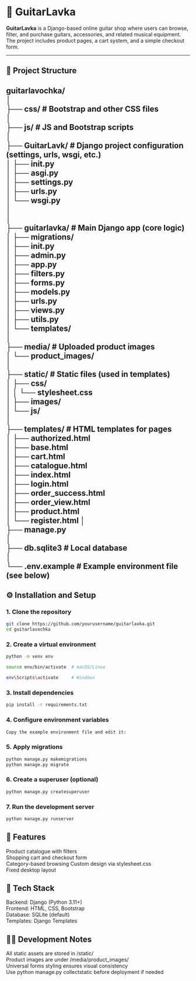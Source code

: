 # 🎸 GuitarLavka

**GuitarLavka** is a Django-based online guitar shop where users can browse, filter, and purchase guitars, accessories, and related musical equipment.  
The project includes product pages, a cart system, and a simple checkout form.

---

## 📁 Project Structure

guitarlavochka/     
│   
├── css/ # Bootstrap and other CSS files    
│   
├── js/ # JS and Bootstrap scripts  
│   
├── GuitarLavk/ # Django project configuration (settings, urls, wsgi, etc.)     
│ ├── init.py   
│ ├── asgi.py   
│ ├── settings.py   
│ ├── urls.py   
│ └── wsgi.py   
│   
│   
├── guitarlavka/ # Main Django app (core logic)     
│ ├── migrations/   
│ ├── init.py   
│ ├── admin.py  
│ ├── app.py  
│ ├── filters.py    
│ ├── forms.py        
│ ├── models.py     
│ ├── urls.py   
│ ├── views.py  
│ ├── utils.py  
│ └── templates/    
│   
├── media/ # Uploaded product images    
│ └── product_images/   
│   
├── static/ # Static files (used in templates)  
│ ├── css/  
│ │ └── stylesheet.css  
│ ├── images/   
│ └── js/   
│   
├── templates/ # HTML templates for pages    
│ ├── authorized.html   
│ ├── base.html  
│ ├── cart.html  
│ ├── catalogue.html  
│ ├── index.html      
│ ├── login.html   
│ ├── order_success.html   
│ ├── order_view.html   
│ ├── product.html  
│ └── register.html 
│   
├── manage.py   
│   
├── db.sqlite3 # Local database     
│   
└── .env.example # Example environment file (see below) 
---

## ⚙️ Installation and Setup

### 1. Clone the repository

```bash
git clone https://github.com/yourusername/guitarlavka.git
cd guitarlavochka
```

### 2. Create a virtual environment
```bash
python -m venv env
```

```bash
source env/bin/activate  # macOS/Linux
```

```bash
env\Scripts\activate     # Windows
```

### 3. Install dependencies
```bash
pip install -r requirements.txt
```

### 4. Configure environment variables
```bash
Copy the example environment file and edit it:
```

### 5. Apply migrations
```bash
python manage.py makemigrations
python manage.py migrate
```

### 6. Create a superuser (optional)
```bash
python manage.py createsuperuser
```

### 7. Run the development server
```bash
python manage.py runserver
```

## 🧱 Features

Product catalogue with filters  
Shopping cart and checkout form     
Category-based browsing
Custom design via stylesheet.css    
Fixed desktop layout 

## 🧰 Tech Stack
Backend: Django (Python 3.11+)  
Frontend: HTML, CSS, Bootstrap  
Database: SQLite (default)  
Templates: Django Templates 

## 🧑‍💻 Development Notes
All static assets are stored in /static/        
Product images are under /media/product_images/     
Universal forms styling ensures visual consistency  
Use python manage.py collectstatic before deployment if needed  